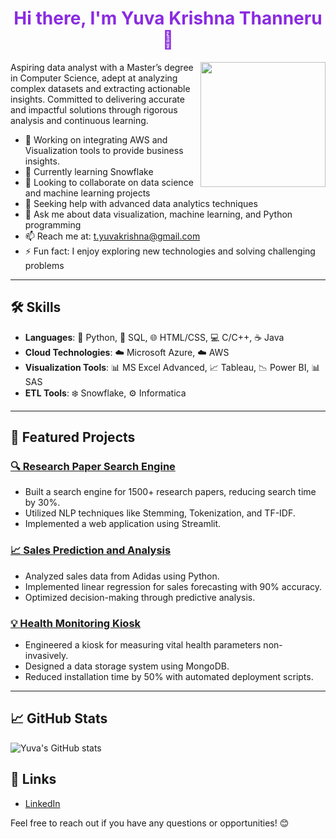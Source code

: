 <div align="center">
  <h1 style="color:#8a2be2;">Hi there, I'm Yuva Krishna Thanneru 👋</h1>
  <img src="https://www.seaart.ai/explore/detail/cjsdil94msb9oegv6glg" align="right" width="200"/>
</div>

Aspiring data analyst with a Master’s degree in Computer Science, adept at analyzing complex datasets and extracting actionable insights. Committed to delivering accurate and impactful solutions through rigorous analysis and continuous learning.

- 🔭 Working on integrating AWS and Visualization tools to provide business insights.
- 🌱 Currently learning Snowflake
- 👯 Looking to collaborate on data science and machine learning projects
- 🤔 Seeking help with advanced data analytics techniques
- 💬 Ask me about data visualization, machine learning, and Python programming
- 📫 Reach me at: t.yuvakrishna@gmail.com
- ⚡ Fun fact: I enjoy exploring new technologies and solving challenging problems

---

## 🛠️ Skills

- **Languages**: 🐍 Python, 💾 SQL, 🌐 HTML/CSS, 💻 C/C++, ☕ Java
- **Cloud Technologies**: ☁️ Microsoft Azure, ☁️ AWS
- **Visualization Tools**: 📊 MS Excel Advanced, 📈 Tableau, 📉 Power BI, 📊 SAS
- **ETL Tools**: ❄️ Snowflake, ⚙️ Informatica

---

## 📂 Featured Projects

### [🔍 Research Paper Search Engine](https://github.com/yourusername/research-paper-search-engine)
- Built a search engine for 1500+ research papers, reducing search time by 30%.
- Utilized NLP techniques like Stemming, Tokenization, and TF-IDF.
- Implemented a web application using Streamlit.

### [📈 Sales Prediction and Analysis](https://github.com/yourusername/sales-prediction-analysis)
- Analyzed sales data from Adidas using Python.
- Implemented linear regression for sales forecasting with 90% accuracy.
- Optimized decision-making through predictive analysis.

### [💡 Health Monitoring Kiosk](https://github.com/yourusername/health-monitoring-kiosk)
- Engineered a kiosk for measuring vital health parameters non-invasively.
- Designed a data storage system using MongoDB.
- Reduced installation time by 50% with automated deployment scripts.

---

## 📈 GitHub Stats

![Yuva's GitHub stats](https://github-readme-stats.vercel.app/api?username=YuvaKrishnaThanneru&show_icons=true&hide_border=true&theme=purple)

## 🔗 Links

- [LinkedIn](http://www.linkedin.com/in/yuvakrishna15)

Feel free to reach out if you have any questions or opportunities! 😊
